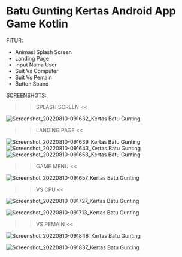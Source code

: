 # Batu Gunting Kertas Android App Game Kotlin

FITUR:
- Animasi Splash Screen
- Landing Page
- Input Nama User
- Suit Vs Computer
- Suit Vs Pemain
- Button Sound

SCREENSHOTS:

>> SPLASH SCREEN <<

![Screenshot_20220810-091632_Kertas Batu Gunting](https://user-images.githubusercontent.com/35796936/183796309-ee38a124-af93-4fb3-83b4-9086270ed113.jpg)

>> LANDING PAGE <<

![Screenshot_20220810-091639_Kertas Batu Gunting](https://user-images.githubusercontent.com/35796936/183796321-a7d3a9b7-5a69-48f8-a35b-3c8459ddfdb2.jpg)
![Screenshot_20220810-091643_Kertas Batu Gunting](https://user-images.githubusercontent.com/35796936/183796338-83381f01-99b7-4aa7-bef9-0d8ef5d1b436.jpg)
![Screenshot_20220810-091653_Kertas Batu Gunting](https://user-images.githubusercontent.com/35796936/183796356-d6f278bb-9a4e-47f8-9f6d-737f86365a73.jpg)

>> GAME MENU <<

![Screenshot_20220810-091657_Kertas Batu Gunting](https://user-images.githubusercontent.com/35796936/183796420-94a0781c-c865-4010-bde1-3b2effb2b8f6.jpg)

>> VS CPU <<

![Screenshot_20220810-091727_Kertas Batu Gunting](https://user-images.githubusercontent.com/35796936/183796438-f754b1ff-dcc1-4252-bccc-df4f51285216.jpg)

![Screenshot_20220810-091713_Kertas Batu Gunting](https://user-images.githubusercontent.com/35796936/183796434-d8ddba1b-69a5-437b-bf5b-f3833f14af98.jpg)

>> VS PEMAIN <<

![Screenshot_20220810-091848_Kertas Batu Gunting](https://user-images.githubusercontent.com/35796936/183796459-b4b49ec8-3a55-4b17-a277-53114f391f6e.jpg)

![Screenshot_20220810-091837_Kertas Batu Gunting](https://user-images.githubusercontent.com/35796936/183796462-07d304cb-d86f-4668-8963-9f81f720810c.jpg)
